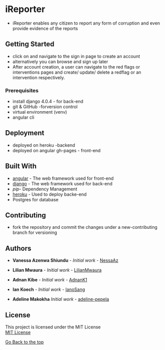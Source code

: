 # iReporter
* iReporter enables any citizen to report any form of corruption and even provide evidence of the reports

## Getting Started
* click on and navigate to the sign in page to create an account
* alternatively you can browse and sign up later
* After account creation, a user can navigate to the red flags or interventions pages and create/ update/ delete a redflag or an intervention respectively. 

### Prerequisites
* install django 4.0.4 - for back-end
* git & GitHub -forversion control
* virtual environment (venv)
* angular cli


## Deployment
* deployed on heroku -backend
* deployed on angular gh-pages - front-end


## Built With

* [angular](https://angular.io/) - The web framework used for front-end
* [django](https://www.djangoproject.com/) - The web framework used for back-end
* *pip*- Dependency Management
* [heroku](https://www.heroku.com/home) - Used to deploy backe-end
* Postgres for database

## Contributing
* fork the repository and commit the changes under a new-contributing branch for versioning

## Authors

* **Vanessa Azenwa Shiundu** - *Initial work* - [NessaAz](https://github.com/NessaAz)

* **Lilian Mwaura** - *Initial work* - [LilianMwaura](https://github.com/LilianMwaura)
* **Adnan Kibe** - *Initial work* - [AdnanK1](https://github.com/AdnanK1)
* **Ian Koech** - *Initial work* - [IanoSang](https://github.com/IanoSang)
* **Adeline Makokha** *Initial work* - [adeline-pepela](https://github.com/adeline-pepela)

## License
This project is licensed under the MIT License  
[MIT License](./LICENSE)

 [Go Back to the top](#portfolio)
